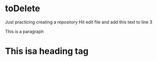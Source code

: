 # toDelete
Just practicing creating a repository
Hit edit file and add this text to line 3
<p>This is a paragraph</p>
<h1>This isa heading tag</h1>
